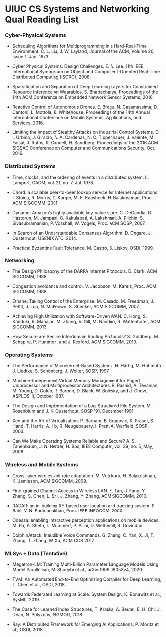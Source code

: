 # UIUC CS Systems and Networking Qual Reading List

### Cyber-Physical Systems

* Scheduling Algorithms for Multiprogramming in a Hard-Real-Time Environment. C. L. Liu, J. W. Layland, Journal of the ACM, Volume 20, Issue 1, Jan. 1973.

* Cyber Physical Systems: Design Challenges. E. A. Lee. 11th IEEE International Symposium on Object and Component-Oriented Real-Time Distributed Computing (ISORC), 2008.

* Sparsification and Separation of Deep Learning Layers for Constrained Resource Inference on Wearables. S. Bhattacharya, Proceedings of the 14th ACM Conference on Embedded Network Sensor Systems, 2016.

* Reactive Control of Autonomous Drones. E. Bregu, N. Casamassima, D. Cantoni, L. Mottola, K. Whitehouse, Proceedings of the 14th Annual International Conference on Mobile Systems, Applications, and Services, 2016.

* Limiting the Impact of Stealthy Attacks on Industrial Control Systems. D. I. Urbina, J. Giraldo, A. A. Cardenas, N. O. Tippenhauer, J. Valente, M. Faisal, J. Ruths, R. Candell, H. Sandberg, Proceedings of the 2016 ACM SIGSAC Conference on Computer and Communications Security, Oct. 2016.

### Distributed Systems

* Time, clocks, and the ordering of events in a distributed system. L. Lamport, CACM, vol. 21, no. 7, Jul. 1978.

* Chord: a scalable peer-to-peer lookup service for Internet applications. I. Stoica, R. Morris, D. Karger, M. F. Kaashoek, H. Balakrishnan, Proc. ACM SIGCOMM, 2001.

* Dynamo: Amazon’s highly available key-value store. G. DeCandia, D. Hastorun, M. Jampani, G. Kakulapati, A. Lakshman, A. Pilchin, S. Sivasubramanian, P. Vosshall, W. Vogels, Proc. ACM SOSP, 2007.
* In Search of an Understandable Consensus Algorithm. D. Ongaro, J. Ousterhout, USENIX ATC, 2014.

* Practical Byzantine Fault Tolerance. M. Castro, B. Liskov, OSDI, 1999.

### Networking

* The Design Philosophy of the DARPA Internet Protocols. D. Clark, ACM SIGCOMM, 1988.

* Congestion avoidance and control. V. Jacobson, M. Karels, Proc. ACM SIGCOMM, 1988.

* Ethane: Taking Control of the Enterprise. M. Casado, M. Freedman, J. Pettit, J. Luo, N. McKeown, S. Shenker, ACM SIGCOMM, 2007.

* Achieving High Utilization with Software-Driven WAN. C. Hong, S. Kandula, R. Mahajan, M. Zhang, V. Gill, M. Nanduri, R. Wattenhofer, ACM SIGCOMM, 2013.

* How Secure are Secure Interdomain Routing Protocols? S. Goldberg, M. Schapira, P. Hummon, and J. Rexford. ACM SIGCOMM, 2010.

### Operating Systems

* The Performance of Microkernel-Based Systems. H. Härtig, M. Hohmuth J. Liedtke, S. Schönberg, J. Wolter, SOSP, 1997.

* Machine-Independent Virtual Memory Management for Paged Uniprocessor and Multiprocessor Architectures. R. Rashid, A. Tevanian, M. Young, D. Golub, R. Baronn, D. Black, W. Bolosky, and J. Chew, ASPLOS-II, October 1987.

* The Design and Implementation of a Log-Structured File System. M. Rosenblum and J. K. Ousterhout, SOSP '91, December 1991.

* Xen and the Art of Virtualization. P. Barham, B. Dragovic, K. Fraser, S. Hand, T. Harris, A. Ho, R. Neugebauery, I. Pratt, A. Warfield, SOSP, 2003.

* Can We Make Operating Systems Reliable and Secure? A. S. Tanenbaum, J. N. Herder, H. Bos, IEEE Computer, vol. 39, no. 5, May, 2006.

### Wireless and Mobile Systems

* Cross-layer wireless bit rate adaptation. M. Vutukuru, H. Balakrishnan, K. Jamieson, ACM SIGCOMM, 2009.

* Fine-grained Channel Access in Wireless LAN. K. Tan, J. Fang, Y. Zhang, S. Chen, L. Shi, J. Zhang, Y. Zhang, ACM SIGCOMM, 2010.

* RADAR: an in-building RF-based user location and tracking system. P. Bahl, V. N. Padmanabhan, Proc. IEEE INFOCOM, 2000.

* Odessa: enabling interactive perception applications on mobile devices. M. Ra, A. Sheth, L. Mummert, P. Pillai, D. Wetherall, R. Govindan.

* DolphinAttack: Inaudible Voice Commands. G. Zhang, C. Yan, X. Ji, T. Zhang, T. Zhang, W. Xu, ACM CCS 2017.

### MLSys + Data (Tentative)

* Megatron-LM: Training Multi-Billion Parameter Language Models Using Model Parallelism, M. Shoeybi et al., arXiv:1909.08053v4, 2020.

* TVM: An Automated End-to-End Optimizing Compiler for Deep Learning, T. Chen et al., OSDI, 2018.

* Towards Federated Learning at Scale: System Design, K. Bonawitz et al., SysML, 2019.

* The Case for Learned Index Structures, T. Kraska, A. Beutel, E. H. Chi, J. Dean, N. Polyzotis, SIGMOD, 2018.

* Ray: A Distributed Framework for Emerging AI Applications, P. Moritz et al., OSDI, 2018. 
